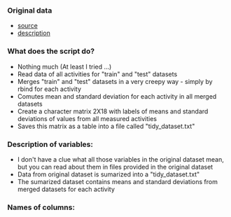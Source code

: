 ### Original data
- [source](https://d396qusza40orc.cloudfront.net/getdata%2Fprojectfiles%2FUCI%20HAR%20Dataset.zip) 
- [description](http://archive.ics.uci.edu/ml/datasets/Human+Activity+Recognition+Using+Smartphones)

### What does the script do?
- Nothing much (At least I tried ...)
- Read data of all activities for "train" and "test" datasets
- Merges "train" and "test" datasets in a very creepy way - simply by rbind for each activity
- Comutes mean and standard deviation for each activity in all merged datasets
- Create a character matrix 2X18 with labels of means and standard deviations of values from all measured activities
- Saves this matrix as a table into a file called "tidy_dataset.txt"

### Description of variables:
- I don't have a clue what all those variables in the original dataset mean, but you can read about them in files 
provided in the original dataset
- Data from original dataset is sumarized into a "tidy_dataset.txt"
- The sumarized dataset contains means and standard deviations from merged datasets for each activity

### Names of columns:

